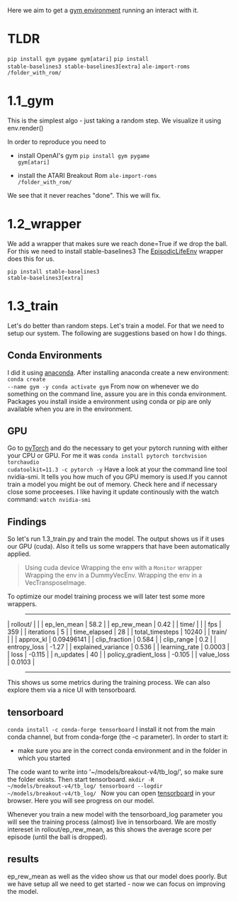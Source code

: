 
Here we aim to get a [gym environment](https://github.com/openai/gym) running an interact with it.


# TLDR
<code>pip install gym pygame gym[atari]</code>
<code>pip install stable-baselines3 stable-baselines3[extra]</code>
<code>ale-import-roms /folder_with_rom/</code>




# 1.1_gym
This is the simplest algo - just taking a random step. We visualize it using env.render()

In order to reproduce you need to
- install OpenAI's gym
<code>pip install gym pygame gym[atari]</code>

- install the ATARI Breakout Rom
<code>ale-import-roms /folder_with_rom/</code>

We see that it never reaches "done". This we will fix.


# 1.2_wrapper
We add a wrapper that makes sure we reach done=True if we drop the ball. For this we need to install stable-baselines3
The [EpisodicLifeEnv](https://stable-baselines3.readthedocs.io/en/master/_modules/stable_baselines3/common/atari_wrappers.html#EpisodicLifeEnv) wrapper does this for us.

<code>pip install stable-baselines3 stable-baselines3[extra]</code>



# 1.3_train
Let's do better than random steps. Let's train a model. For that we need to setup our system. The following are suggestions based on how I do things.

## Conda Environments
I did it using [anaconda](https://www.anaconda.com/). After installing anaconda create a new environment:
<code>conda create --name gym -y
conda activate gym</code>
From now on whenever we do something on the command line, assure you are in this conda environment. Packages you install inside a environment using conda or pip are only available when you are in the environment.

## GPU
Go to [pyTorch](https://pytorch.org/get-started/locally/) and do the necessary to get your pytorch running with either your CPU or GPU. For me it was
<code>conda install pytorch torchvision torchaudio cudatoolkit=11.3 -c pytorch -y</code>
Have a look at your the command line tool nvidia-smi. It tells you how much of you GPU memory is used.If you cannot train a model you might be out of memory. Check here and if necessary close some proceeses. I like having it update continously with the watch command:
<code>watch nvidia-smi</code>

## Findings
So let's run 1.3_train.py and train the model. The output shows us if it uses our GPU (cuda). Also it tells us some wrappers that have been automatically applied.
>Using cuda device
>Wrapping the env with a `Monitor` wrapper
>Wrapping the env in a DummyVecEnv.
>Wrapping the env in a VecTransposeImage.

To optimize our model training process we will later test some more wrappers.

>----------------------------------------
| rollout/                |            |
|    ep_len_mean          | 58.2       |
|    ep_rew_mean          | 0.42       |
| time/                   |            |
|    fps                  | 359        |
|    iterations           | 5          |
|    time_elapsed         | 28         |
|    total_timesteps      | 10240      |
| train/                  |            |
|    approx_kl            | 0.09496141 |
|    clip_fraction        | 0.584      |
|    clip_range           | 0.2        |
|    entropy_loss         | -1.27      |
|    explained_variance   | 0.536      |
|    learning_rate        | 0.0003     |
|    loss                 | -0.115     |
|    n_updates            | 40         |
|    policy_gradient_loss | -0.105     |
|    value_loss           | 0.0103     |
>----------------------------------------

This shows us some metrics during the training process. We can also explore them via a nice UI with tensorboard.

## tensorboard
<code>conda install -c conda-forge tensorboard</code>
I install it not from the main conda channel, but from conda-forge (the -c parameter). In order to start it:
- make sure you are in the correct conda environment and in the folder in which you started

The code want to write into '~/models/breakout-v4/tb_log/', so make sure the folder exists. Then start tensorboard.
<code>mkdir -R ~/models/breakout-v4/tb_log/
tensorboard --logdir ~/models/breakout-v4/tb_log/
</code>
Now you can open [tensorboard](http://localhost:6006/) in your browser. Here you will see progress on our model.

Whenever you train a new model with the tensorboard_log parameter you will see the training process (almost) live in tensorboard. We are mostly intereset in rollout/ep_rew_mean, as this shows the average score per episode (until the ball is dropped).

## results
ep_rew_mean as well as the video show us that our model does poorly. But we have setup all we need to get started - now we can focus on improving the model.
